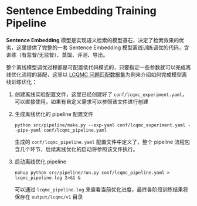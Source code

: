 # Sentence Embedding Training Pipeline

**Sentence Embedding** 模型是实现语义检索的模型基石，决定了检索效果的优劣，这里提供了完整的一套 Sentence Embedding 模型离线训练调优的代码，含训练（有监督/无监督）、蒸馏、评测、导出。

整个离线模型调优过程都是可配置低代码模式的，只要指定一些参数就可以完成离线优化流程的装配，这里以 [LCQMC 问题匹配数据集](https://www.luge.ai/#/luge/dataDetail?id=14)为例来介绍如何完成模型离线训练优化：

1. 创建离线实验配置文件，这里已经创建好了 `conf/lcqmc_experiment.yaml`，可以直接使用，如果有自定义需求可以参照该文件进行创建

2. 生成离线优化的 pipeline 配置文件

    ```
    python src/pipeline/make.py --exp-yaml conf/lcqmc_experiment.yaml --pipe-yaml conf/lcqmc_pipeline.yaml
    ```

    生成的 `conf/lcqmc_pipeline.yaml` 配置文件中定义了，整个 pipeline 流程包含几个环节，后续离线优化的启动将参照该文件执行。

3. 启动离线优化 pipeline

    ```
    nohup python src/pipeline/run.py conf/lcqmc_pipeline.yaml > lcqmc_pipeline.log 2>&1 &
    ```

    可以通过 `lcqmc_pipeline.log` 来查看当前优化进度，最终各阶段训练结果将保存在 `output/lcqmc/v1` 目录
